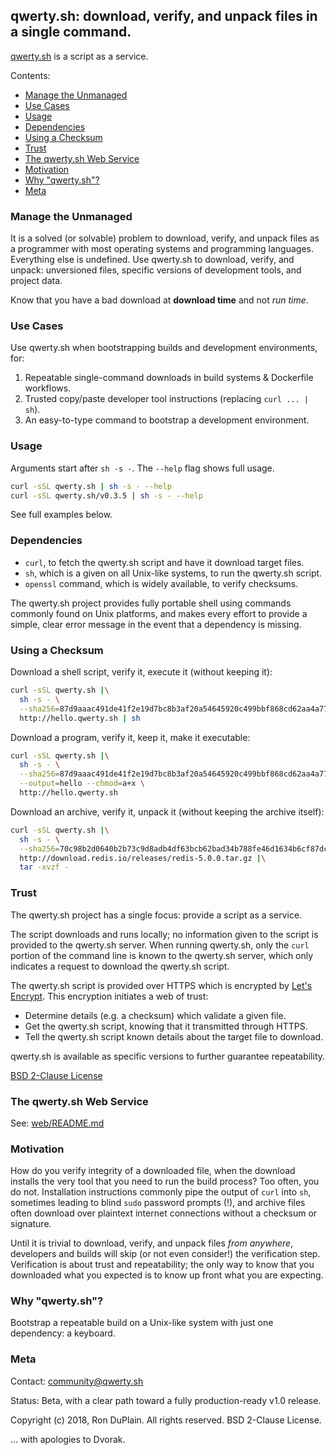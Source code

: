 ## qwerty.sh: download, verify, and unpack files in a single command.

[qwerty.sh](https://qwerty.sh) is a script as a service.

Contents:

* [Manage the Unmanaged](#manage-the-unmanaged)
* [Use Cases](#use-cases)
* [Usage](#usage)
* [Dependencies](#dependencies)
* [Using a Checksum](#using-a-checksum)
* [Trust](#trust)
* [The qwerty.sh Web Service](#the-qwertysh-web-service)
* [Motivation](#motivation)
* [Why "qwerty.sh"?](#why-qwertysh)
* [Meta](#meta)


### Manage the Unmanaged

It is a solved (or solvable) problem to download, verify, and unpack files as a
programmer with most operating systems and programming languages. Everything
else is undefined. Use qwerty.sh to download, verify, and unpack: unversioned
files, specific versions of development tools, and project data.

Know that you have a bad download at **download time** and not _run time_.


### Use Cases

Use qwerty.sh when bootstrapping builds and development environments, for:

1. Repeatable single-command downloads in build systems & Dockerfile workflows.
2. Trusted copy/paste developer tool instructions (replacing `curl ... | sh`).
3. An easy-to-type command to bootstrap a development environment.


### Usage

Arguments start after `sh -s -`. The `--help` flag shows full usage.

```sh
curl -sSL qwerty.sh | sh -s - --help
curl -sSL qwerty.sh/v0.3.5 | sh -s - --help
```

See full examples below.


### Dependencies

* `curl`, to fetch the qwerty.sh script and have it download target files.
* `sh`, which is a given on all Unix-like systems, to run the qwerty.sh script.
* `openssl` command, which is widely available, to verify checksums.

The qwerty.sh project provides fully portable shell using commands commonly
found on Unix platforms, and makes every effort to provide a simple, clear
error message in the event that a dependency is missing.


### Using a Checksum

Download a shell script, verify it, execute it (without keeping it):

```sh
curl -sSL qwerty.sh |\
  sh -s - \
  --sha256=87d9aaac491de41f2e19d7bc8b3af20a54645920c499bbf868cd62aa4a77f4c7 \
  http://hello.qwerty.sh | sh
```

Download a program, verify it, keep it, make it executable:

```sh
curl -sSL qwerty.sh |\
  sh -s - \
  --sha256=87d9aaac491de41f2e19d7bc8b3af20a54645920c499bbf868cd62aa4a77f4c7 \
  --output=hello --chmod=a+x \
  http://hello.qwerty.sh
```

Download an archive, verify it, unpack it (without keeping the archive itself):

```sh
curl -sSL qwerty.sh |\
  sh -s - \
  --sha256=70c98b2d0640b2b73c9d8adb4df63bcb62bad34b788fe46d1634b6cf87dc99a4 \
  http://download.redis.io/releases/redis-5.0.0.tar.gz |\
  tar -xvzf -
```


### Trust

The qwerty.sh project has a single focus: provide a script as a service.

The script downloads and runs locally; no information given to the script is
provided to the qwerty.sh server. When running qwerty.sh, only the `curl`
portion of the command line is known to the qwerty.sh server, which only
indicates a request to download the qwerty.sh script.

The qwerty.sh script is provided over HTTPS which is encrypted by [Let's
Encrypt](https://letsencrypt.org/). This encryption initiates a web of trust:

* Determine details (e.g. a checksum) which validate a given file.
* Get the qwerty.sh script, knowing that it transmitted through HTTPS.
* Tell the qwerty.sh script known details about the target file to download.

qwerty.sh is available as specific versions to further guarantee repeatability.

[BSD 2-Clause License](LICENSE)


### The qwerty.sh Web Service

See: [web/README.md](web/README.md#readme)


### Motivation

How do you verify integrity of a downloaded file, when the download installs
the very tool that you need to run the build process? Too often, you do
not. Installation instructions commonly pipe the output of `curl` into `sh`,
sometimes leading to blind `sudo` password prompts (!), and archive files often
download over plaintext internet connections without a checksum or signature.

Until it is trivial to download, verify, and unpack files _from anywhere_,
developers and builds will skip (or not even consider!) the verification
step. Verification is about trust and repeatability; the only way to know that
you downloaded what you expected is to know up front what you are expecting.


### Why "qwerty.sh"?

Bootstrap a repeatable build on a Unix-like system with just one dependency:
a keyboard.


### Meta

Contact: community@qwerty.sh

Status: Beta, with a clear path toward a fully production-ready v1.0 release.

Copyright (c) 2018, Ron DuPlain. All rights reserved.
BSD 2-Clause License.

... with apologies to Dvorak.
